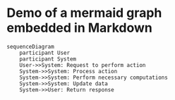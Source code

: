 # Demo of a mermaid graph embedded in Markdown

```mermaid
sequenceDiagram
    participant User
    participant System
    User->>System: Request to perform action
    System->>System: Process action
    System->>System: Perform necessary computations
    System->>System: Update data
    System->>User: Return response
```